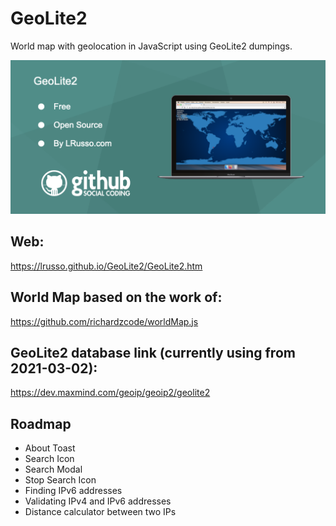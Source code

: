 # GeoLite2

World map with geolocation in JavaScript using GeoLite2 dumpings.

![alt screenshot](https://raw.githubusercontent.com/lrusso/GeoLite2/main/GeoLite2.png)

## Web:

https://lrusso.github.io/GeoLite2/GeoLite2.htm

## World Map based on the work of:

https://github.com/richardzcode/worldMap.js

## GeoLite2 database link (currently using from 2021-03-02):

https://dev.maxmind.com/geoip/geoip2/geolite2

## Roadmap

* About Toast
* Search Icon
* Search Modal
* Stop Search Icon
* Finding IPv6 addresses
* Validating IPv4 and IPv6 addresses
* Distance calculator between two IPs
